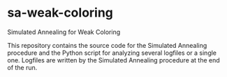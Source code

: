 # sa-weak-coloring
Simulated Annealing for Weak Coloring

This repository contains the source code for the Simulated Annealing procedure and the Python script for analyzing several logfiles or a single one. Logfiles are written by the Simulated Annealing procedure at the end of the run. 
